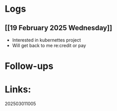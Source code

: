 
# Logs

## [[19 February 2025 Wednesday]]
- Interested in kubernettes project
- Will get back to me re:credit or pay


# Follow-ups


# Links: 



202503011005
